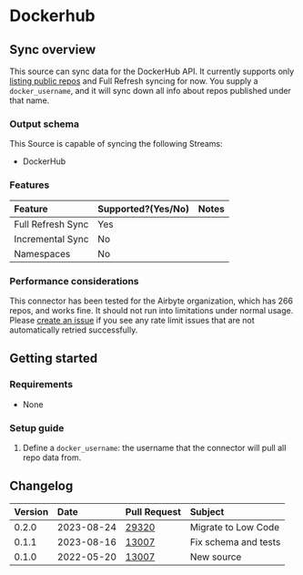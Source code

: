 # Dockerhub

## Sync overview

This source can sync data for the DockerHub API. It currently supports only
[listing public repos](https://github.com/airbytehq/airbyte/issues/12773) and Full Refresh syncing
for now. You supply a `docker_username`, and it will sync down all info about repos published under
that name.

### Output schema

This Source is capable of syncing the following Streams:

- DockerHub

### Features

| Feature           | Supported?\(Yes/No\) | Notes |
| :---------------- | :------------------- | :---- |
| Full Refresh Sync | Yes                  |       |
| Incremental Sync  | No                   |       |
| Namespaces        | No                   |       |

### Performance considerations

This connector has been tested for the Airbyte organization, which has 266 repos, and works fine. It
should not run into limitations under normal usage. Please
[create an issue](https://github.com/airbytehq/airbyte/issues) if you see any rate limit issues that
are not automatically retried successfully.

## Getting started

### Requirements

- None

### Setup guide

1. Define a `docker_username`: the username that the connector will pull all repo data from.

## Changelog

| Version | Date       | Pull Request                                             | Subject              |
| :------ | :--------- | :------------------------------------------------------- | :------------------- |
| 0.2.0   | 2023-08-24 | [29320](https://github.com/airbytehq/airbyte/pull/29320) | Migrate to Low Code  |
| 0.1.1   | 2023-08-16 | [13007](https://github.com/airbytehq/airbyte/pull/13007) | Fix schema and tests |
| 0.1.0   | 2022-05-20 | [13007](https://github.com/airbytehq/airbyte/pull/13007) | New source           |
